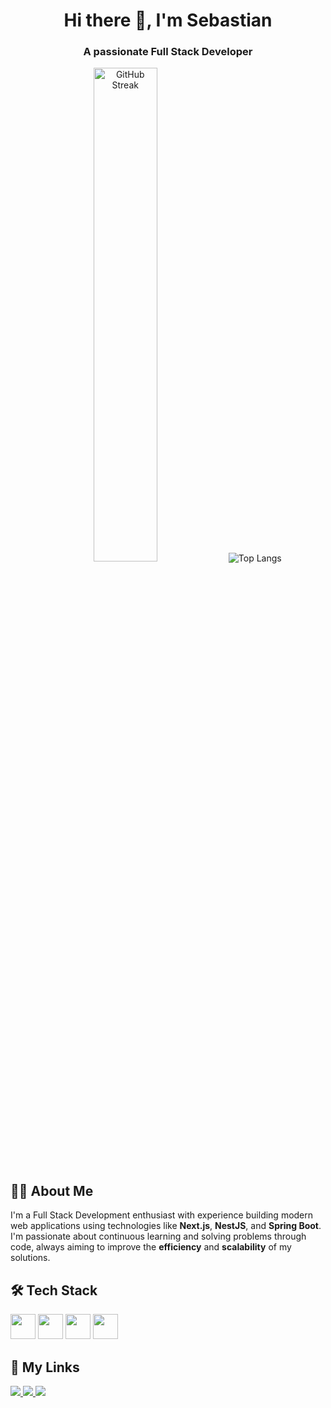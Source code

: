 <h1 align="center">Hi there 👋, I'm Sebastian</h1>
<h3 align="center">A passionate Full Stack Developer</h3>

<div align="center">

  <img src="https://github-readme-streak-stats.herokuapp.com/?user=SebastianHernandez69&theme=dark" alt="GitHub Streak" width="45%" style="margin: 0 1rem;" />
  &nbsp;&nbsp;&nbsp;
  <img src="https://github-readme-stats.vercel.app/api/top-langs/?username=SebastianHernandez69&layout=compact&theme=dark" alt="Top Langs" style="margin: 0 1rem;" />

</div>


## 🧑‍💻 About Me

I'm a Full Stack Development enthusiast with experience building modern web applications using technologies like **Next.js**, **NestJS**, and **Spring Boot**.  I'm passionate about continuous learning and solving problems through code, always aiming to improve the **efficiency** and **scalability** of my solutions.



## 🛠 Tech Stack

<div align="left">
  <img src="https://skillicons.dev/icons?i=js,ts,react,nextjs,tailwind,astro" height="40" />
  <img src="https://skillicons.dev/icons?i=nodejs,nestjs,dotnet,spring,graphql,java,fastapi,cs" height="40" />
  <img src="https://skillicons.dev/icons?i=mysql,postgres,mongodb,prisma" height="40" />
  <img src="https://skillicons.dev/icons?i=git,docker,azure,aws,terraform" height="40" />
</div>



## 🔗 My Links

<p>
  <a href="https://sebastianhz.pages.dev/" target="_blank">
    <img src="https://img.shields.io/badge/Website-My%20Portfolio-24292F?style=for-the-badge&logo=vercel&logoColor=white" />
  </a>
  <a href="https://linkedin.com/in/sebastianhernandez" target="_blank">
    <img src="https://img.shields.io/badge/LinkedIn-@sebastianhernandez-0A66C2?style=for-the-badge&logo=linkedin&logoColor=white" />
  </a>
  <a href="mailto:sebastian@example.com" target="_blank">
    <img src="https://img.shields.io/badge/Email-Contact%20Me-D14836?style=for-the-badge&logo=gmail&logoColor=white" />
  </a>
</p>

